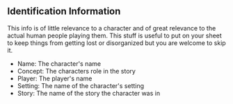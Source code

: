 ## Identification Information

This info is of little relevance to a character and of great relevance to the actual human people playing them. This stuff is useful to put on your sheet to keep things from getting lost or disorganized but you are welcome to skip it.

-   Name: The character's name
-   Concept: The characters role in the story
-   Player: The player's name
-   Setting: The name of the character's setting
-   Story: The name of the story the character was in
